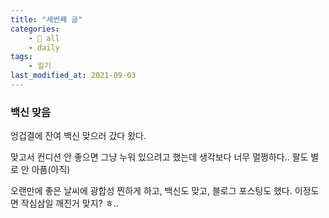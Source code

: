 ```yaml
---
title: "세번째 글"
categories:
    - 📂 all
    - daily
tags:
    - 일기
last_modified_at: 2021-09-03
---
```


### 백신 맞음

엉겁결에 잔여 백신 맞으러 갔다 왔다.

맞고서 컨디션 안 좋으면 그냥 누워 있으려고 했는데 생각보다 너무 멀쩡하다.. 팔도 별로 안 아픔(아직)

오랜만에 좋은 날씨에 광합성 찐하게 하고, 백신도 맞고, 블로그 포스팅도 했다. 이정도면 작심삼일 깨진거 맞지? ㅎ..